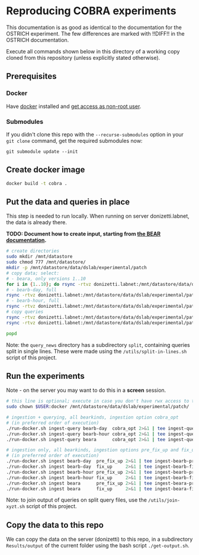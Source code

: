 # Reproducing COBRA experiments

This documentation is as good as identical to the documentation for the OSTRICH experiment.
The few differences are marked with !!DIFF!! in the OSTRICH documentation.

Execute all commands shown below in this directory of a working copy cloned from this repository
(unless explicitly stated otherwise).

## Prerequisites

### Docker

Have [docker](https://docs.docker.com/get-docker/) installed and [get access as non-root user](https://docs.docker.com/engine/install/linux-postinstall/#manage-docker-as-a-non-root-user).

### Submodules

If you didn't clone this repo with the `--recurse-submodules` option in your `git clone` command, get the required submodules now:
```
git submodule update --init
```

## Create docker image

```sh
docker build -t cobra .
```

## Put the data and queries in place

This step is needed to run locally. When running on server donizetti.labnet, the data is already there.

**TODO: Document how to create input, starting from [the BEAR documentation](https://aic.ai.wu.ac.at/qadlod/bear.html).**

```sh
# create directories
sudo mkdir /mnt/datastore
sudo chmod 777 /mnt/datastore/
mkdir -p /mnt/datastore/data/dslab/experimental/patch
# copy data; select:
# - beara, only versions 1..10
for i in {1..10}; do rsync -rtvz donizetti.labnet:/mnt/datastore/data/dslab/experimental/patch/data/$i /mnt/datastore/data/dslab/experimental/patch/data ; done
# - bearb-day, full
rsync -rtvz donizetti.labnet:/mnt/datastore/data/dslab/experimental/patch/rawdata-bearb/patches-day /mnt/datastore/data/dslab/experimental/patch/rawdata-bearb
# - bearb-hour, full
rsync -rtvz donizetti.labnet:/mnt/datastore/data/dslab/experimental/patch/rawdata-bearb/patches-hour /mnt/datastore/data/dslab/experimental/patch/rawdata-bearb
# copy queries
rsync -rtvz donizetti.labnet:/mnt/datastore/data/dslab/experimental/patch/BEAR/queries_new /mnt/datastore/data/dslab/experimental/patch/BEAR
rsync -rtvz donizetti.labnet:/mnt/datastore/data/dslab/experimental/patch/BEAR/queries_bearb /mnt/datastore/data/dslab/experimental/patch/BEAR

popd
```

Note: the `query_news` directory has a subdirectory `split`, containing queries split in single lines. These were made using the `/utils/split-in-lines.sh` script of this project.

## Run the experiments

Note - on the server you may want to do this in a **screen** session.
```sh
# this line is optional; execute in case you don't have rwx access to the folder
sudo chown $USER:docker /mnt/datastore/data/dslab/experimental/patch/

# ingestion + querying, all bearkinds, ingestion option cobra_opt
# (in preferred order of execution)
./run-docker.sh ingest-query bearb-day  cobra_opt 2>&1 | tee ingest-query-bearb-day-cobra_opt.log
./run-docker.sh ingest-query bearb-hour cobra_opt 2>&1 | tee ingest-query-bearb-hour-cobra_opt.log
./run-docker.sh ingest-query beara      cobra_opt 2>&1 | tee ingest-query-beara-cobra_opt.log

# ingestion only, all bearkinds, ingestion options pre_fix_up and fix_up in sequence
# (in preferred order of execution)
./run-docker.sh ingest bearb-day  pre_fix_up 2>&1 | tee ingest-bearb-pre_fix_up.log
./run-docker.sh ingest bearb-day  fix_up     2>&1 | tee ingest-bearb-fix_up.log
./run-docker.sh ingest bearb-hour pre_fix_up 2>&1 | tee ingest-bearb-pre_fix_up.log
./run-docker.sh ingest bearb-hour fix_up     2>&1 | tee ingest-bearb-fix_up.log
./run-docker.sh ingest beara      pre_fix_up 2>&1 | tee ingest-beara-pre_fix_up.log
./run-docker.sh ingest beara      fix_up     2>&1 | tee ingest-beara-fix_up.log
```

Note: to join output of queries on split query files, use the `/utils/join-xyzt.sh` script of this project.

## Copy the data to this repo

We can copy the data on the server (donizetti) to this repo, in a subdirectory `Results/output` of the current folder
using the bash script `./get-output.sh`.
